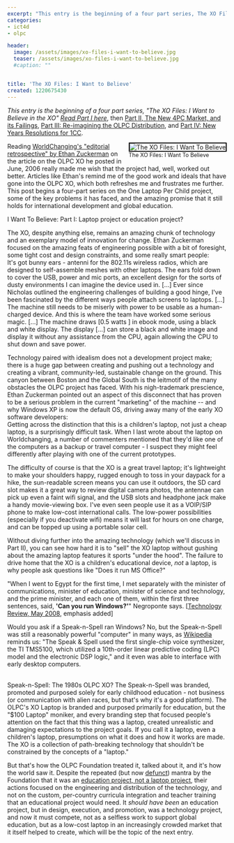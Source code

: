 ```yaml
---
excerpt: "This entry is the beginning of a four part series, The XO Files: I Want to Believe in the XO"
categories:
- ict4d
- olpc

header:
  image: /assets/images/xo-files-i-want-to-believe.jpg
  teaser: /assets/images/xo-files-i-want-to-believe.jpg
  #caption: ""


title: 'The XO Files: I Want to Believe'
created: 1220675430
---
```

<p><em>This entry is the beginning of a four part series, "The XO Files: I Want to Believe in the XO" <a href="https://www.joncamfield.com/blog/2008.09/i-want-to-believe.html">Read Part I here</a></em>, then <a href="https://www.joncamfield.com/blog/2008.09/the-xo-files-part-ii-the-new-4.html">Part II, The New 4PC Market, and its Failings</a>,  <a href="https://www.joncamfield.com/blog/2008.09/iwtb-part-iii-reimagining-the.html">Part III: Re-imagining the OLPC Distribution</a>, and <a href="https://www.joncamfield.com/blog/2009.01/the-xo-files-part-iv-new-years.html">Part IV: New Years Resolutions for 1CC</a>.</em></p>

<div style="float: right; margin-left: 10px; margin-bottom: 10px;"><img alt="The XO Files: I Want To Believe" src="https://joncamfield.com/images/i-want-to-believe-in-the-xo-sm.jpg" style="border: 2px solid black;"><br><span style="font-size: 0.9em; margin-top: 0px;">The XO Files: I Want To Believe</span></div>Reading <a href="https://www.worldchanging.com/archives/008498.html">WorldChanging's "editorial retrospective" by Ethan Zuckerman</a> on the article on the OLPC XO he posted in June, 2006 really made me wish that the project had, well, worked out better. Articles like Ethan's remind me of the good work and ideals that have gone into the OLPC XO, which both refreshes me and frustrates me further. This post begins a four-part series on the One Laptop Per Child project, some of the key problems it has faced, and the amazing promise that it still holds for international development and global education.

I Want To Believe: Part I: Laptop project or education project?

<p>The XO, despite anything else, remains an amazing chunk of technology and an exemplary model of innovation for change.  Ethan Zuckerman focused on the amazing feats of engineering possible with a bit of foresight, some tight cost and design constraints, and some really smart people:<br />
It's got bunny ears - antenni for the 802.11s wireless radios, which are designed to self-assemble meshes with other laptops. The ears fold down to cover the USB, power and mic ports, an excellent design for the sorts of dusty environments I can imagine the device used in. [...] Ever since Nicholas outlined the engineering challenges of building a good hinge, I've been fascinated by the different ways people attach screens to laptops. [...] The machine still needs to be miserly with power to be usable as a human-charged device. And this is where the team have worked some serious magic. [...] The machine draws [0.5 watts ] in ebook mode, using a black and white display. The display [...] can store a black and white image and display it without any assistance from the CPU, again allowing the CPU to shut down and save power.</p>

<p>Technology paired with idealism does not a development project make; there is a huge gap between creating and pushing out a technology and creating a vibrant, community-led, sustainable change on the ground.  This canyon between Boston and the Global South is the leitmotif of the many obstacles the OLPC project has faced.  With his nigh-trademark prescience, Ethan Zuckerman pointed out an aspect of this disconnect that has proven to be a serious problem in the current "marketing" of the machine -- and why Windows XP is now the default OS, driving away many of the early XO software developers:<br />
Getting across the distinction that this is a children's laptop, not just a cheap laptop, is a surprisingly difficult task. When I last wrote about the laptop on Worldchanging, a number of commenters mentioned that they'd like one of the computers as a backup or travel computer - I suspect they might feel differently after playing with one of the current prototypes.</p>

<p>The difficulty of course is that the XO is a great travel laptop; it's lightweight to make your shoulders happy, rugged enough to toss in your daypack for a hike, the sun-readable screen means you can use it outdoors, the SD card slot makes it a great way to review digital camera photos, the antennae can pick up even a faint wifi signal, and the USB slots and headphone jack make a handy movie-viewing box.  I've even seen people use it as a VOIP/SIP phone to make low-cost international calls.  The low-power possibilities (especially if you deactivate wifi) means it will last for hours on one charge, and can be topped up using a portable solar cell.  </p>

<p>Without diving further into the amazing technology (which we'll discuss in Part II), you can see how hard it is to "sell" the XO laptop without gushing about the amazing laptop features it sports "under the hood".  The failure to drive home that the XO is a children's educational device, <em>not</em> a laptop, is why people ask questions like "Does it run MS Office?" </p>

"When I went to Egypt for the first time, I met separately with the minister of communications, minister of education, minister of science and technology, and the prime minister, and each one of them, within the first three sentences, said, <strong>'Can you run Windows?'</strong>" Negroponte says. [<a href="https://www.technologyreview.com/Biztech/20711/page1/">Technology Review, May 2008</a>, emphasis added]

<p> Would you ask if a Speak-n-Spell ran Windows? No, but the Speak-n-Spell was still a reasonably powerful "computer" in many ways, as <a href="https://en.wikipedia.org/wiki/Speak_&_Spell_(game)" target="_blank">Wikipedia</a> reminds us: "The Speak & Spell used the first single-chip voice synthesizer, the TI TMS5100, which utilized a 10th-order linear predictive coding (LPC) model and the electronic DSP logic," and it even was able to interface with early desktop computers.</p>

<a href="https://www.npr.org/templates/story/story.php?storyId=94011852"></a><br>Speak-n-Spell: The 1980s OLPC XO?
The Speak-n-Spell was branded, promoted and purposed solely for early childhood education - not business (or communication with alien races, but that's why it's a good platform).  The OLPC's XO Laptop is branded and purposed primarily for education, but the "$100 Laptop" moniker, and every branding step that focused people's attention on the fact that this thing was a laptop, created unrealistic and damaging expectations to the project goals.  If you call it a laptop, even a children's laptop, presumptions on what it does and how it works are made.  The XO is a collection of path-breaking technology that shouldn't be constrained by the concepts of a "laptop."

<p>But that's how the OLPC Foundation treated it, talked about it, and it's how the world saw it.  Despite the repeated (but now <a href="https://www.olpcnews.com/people/leadership/olpc_new_president_laptop_project.html">defunct</a>) mantra by the Foundation that it was an <a href="https://www.olpcnews.com/commentary/press/debate_laptop_education.html">education project, not a laptop project</a>, their actions focused on the engineering and distribution of the technology, and not on the custom, per-country curricula integration and teacher training that an educational project would need.  It <em>should have been</em> an education project, but in design, execution, and promotion, was a technology project, and now it must compete, not as a selfless work to support global education, but as a low-cost laptop in an increasingly crowded market that it itself helped to create, which will be the topic of the next entry.</p>

<p><br /></p>
